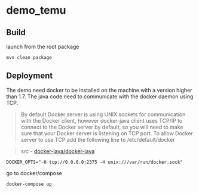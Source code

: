 # demo_temu

## Build

launch  from the root package

```
mvn clean package
```




## Deployment
The demo need docker to be installed on the machine with a version higher than 1.7. The java code need to communicate with the docker daemon using TCP.

>By default Docker server is using UNIX sockets for communication with the Docker client, however docker-java client uses TCP/IP to connect to the Docker server by default, so you will need to make sure that your Docker server is listening on TCP port. To allow Docker server to use TCP add the following line to /etc/default/docker
 
> src - [docker-java/docker-java](https://github.com/docker-java/docker-java)

```
DOCKER_OPTS="-H tcp://0.0.0.0:2375 -H unix:///var/run/docker.sock"
```

go to docker/compose 

```
docker-compose up
```
